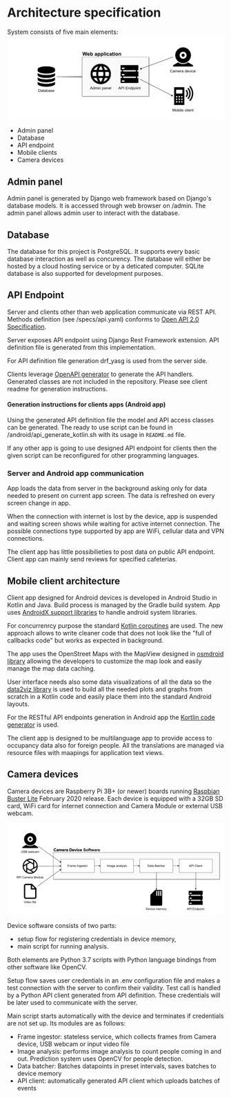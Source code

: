 # Architecture specification

System consists of five main elements:
![System overview](architecture/system-overview.png)
* Admin panel
* Database
* API endpoint
* Mobile clients
* Camera devices

## Admin panel

Admin panel is generated by Django web framework based on Django's database models. It is accessed through web browser on /admin. The admin panel allows admin user to interact with the database.

## Database

The database for this project is PostgreSQL. It supports every basic database interaction as well as concurency.
The database will either be hosted by a cloud hosting service or by a deticated computer.
SQLite database is also supported for development purposes.

## API Endpoint
Server and clients other than web application communicate via REST API. Methods definition (see /specs/api.yaml) conforms to [Open API 2.0 Specification](http://spec.openapis.org/oas/v2.0).

Server exposes API endpoint using Django Rest Framework extension. API definition file is generated from this implementation.

For API definition file generation drf_yasg is used from the server side.

Clients leverage [OpenAPI generator](https://github.com/OpenAPITools/openapi-generator) to generate the API handlers. Generated classes are not included in the repository. Please see client readme for generation instructions.

#### Generation instructions for clients apps (Android app)

Using the generated API definition file the model and API access classes can be generated. The ready to use script can be found in /android/api_generate_kotlin.sh with its usage in `README.md` file. 

If any other app is going to use designed API endpoint for clients then the given script can be reconfigured for other programming languages.

### Server and Android app communication

App loads the data from server in the background asking only for data needed to present on current app screen. The data is refreshed on every screen change in app.

When the connection with internet is lost by the device, app is suspended and waiting screen shows while waiting for active internet connection. The possible connections type supported by app are WiFi, cellular data and VPN connections.

The client app has little possibilieties to post data on public API endpoint. Client app can mainly send reviews for specified cafeterias.

## Mobile client architecture

Client app designed for Android devices is developed in Android Studio in Kotlin and Java. Build process is managed by the Gradle build system. App uses [AndroidX support libraries](https://developer.android.com/jetpack/androidx) to handle android system libraries.

For concurrenrcy purpose the standard [Kotlin coroutines](https://kotlinlang.org/docs/reference/coroutines/coroutines-guide.html) are used. The new approach allows to write cleaner code that does not look like the "full of callbacks code" but works as expected in background.

The app uses the OpenStreet Maps with the MapView designed in [osmdroid library](https://github.com/osmdroid/osmdroid) allowing the developers to customize the map look and easily manage the map data caching.

User interface needs also some data visualizations of all the data so the [data2viz library](https://github.com/data2viz/data2viz) is used to build all the needed plots and graphs from scratch in a Kotlin code and easily place them into the standard Android layouts.

For the RESTful API endpoints generation in Android app the [Kortlin code generator](https://github.com/OpenAPITools/openapi-generator/blob/master/docs/generators/kotlin.md) is used.

The client app is designed to be multilanguage app  to provide access to occupancy data also for foreign people. All the translations are managed via resource files with maapings for application text views.

## Camera devices

Camera devices are Raspberry Pi 3B+ (or newer) boards running [Raspbian Buster Lite](https://www.raspberrypi.org/downloads/raspbian/) February 2020 release. Each device is equipped with a 32GB SD card, WiFi card for internet connection and Camera Module or external USB webcam.

![Camera Device Software](architecture/camera-devices.png)

Device software consists of two parts:

* setup flow for registering credentials in device memory,
* main script for running analysis.

Both elements are Python 3.7 scripts with Python language bindings from other software like OpenCV.

Setup flow saves user credentials in an .env configuration file and makes a test connection with the server to confirm their validity. Test call is handled by a Python API client generated from API definition. These credentials will be later used to communicate with the server.

Main script starts automatically with the device and terminates if credentials are not set up. Its modules are as follows:

* Frame ingestor: stateless service, which collects frames from Camera device, USB webcam or input video file
* Image analysis: performs image analysis to count people coming in and out. Prediction system uses OpenCV for people detection.
* Data batcher: Batches datapoints in preset intervals, saves batches to device memory
* API client: automatically generated API client which uploads batches of events
